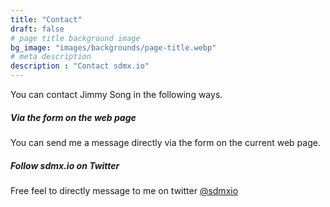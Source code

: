 ```yaml
---
title: "Contact"
draft: false
# page title background image
bg_image: "images/backgrounds/page-title.webp"
# meta description
description : "Contact sdmx.io"
---
```


You can contact Jimmy Song in the following ways.

##### Via the form on the web page

You can send me a message directly via the form on the current web page.

##### Follow sdmx.io on Twitter

Free feel to directly message to me on twitter [@sdmxio](https://twitter.com/sdmxio)
